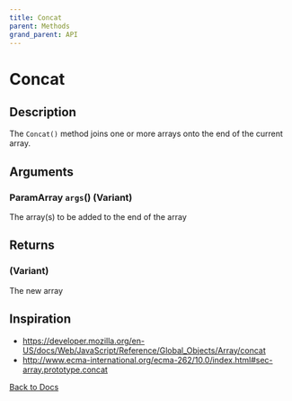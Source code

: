 ```yaml
---
title: Concat
parent: Methods
grand_parent: API
---
```


# Concat

## Description
The `Concat()` method joins one or more arrays onto the end of the current array.

## Arguments
### ParamArray `args`() (Variant) 
The array(s) to be added to the end of the array

## Returns
### (Variant) 
The new array

## Inspiration
* <https://developer.mozilla.org/en-US/docs/Web/JavaScript/Reference/Global_Objects/Array/concat>
* <http://www.ecma-international.org/ecma-262/10.0/index.html#sec-array.prototype.concat>

[Back to Docs](https://senipah.github.io/VBA-Better-Array/)